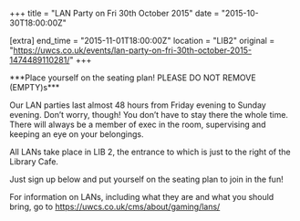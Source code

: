 +++
title = "LAN Party on Fri 30th October 2015"
date = "2015-10-30T18:00:00Z"

[extra]
end_time = "2015-11-01T18:00:00Z"
location = "LIB2"
original = "https://uwcs.co.uk/events/lan-party-on-fri-30th-october-2015-1474489110281/"
+++

\*\*\*Place yourself on the seating plan\! PLEASE DO NOT REMOVE (EMPTY)s\*\*\*

Our LAN parties last almost 48 hours from Friday evening to Sunday evening. Don’t worry, though\! You don’t have to stay there the whole time. There will always be a member of exec in the room, supervising and keeping an eye on your belongings.

All LANs take place in LIB 2, the entrance to which is just to the right of the Library Cafe.

Just sign up below and put yourself on the seating plan to join in the fun\!

For information on LANs, including what they are and what you should bring, go to https://uwcs.co.uk/cms/about/gaming/lans/

